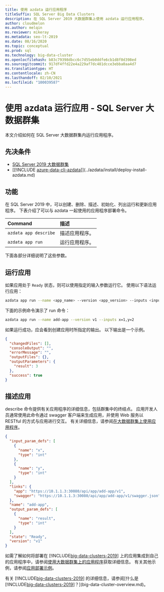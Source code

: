 ```yaml
---
title: 使用 azdata 运行应用程序
titleSuffix: SQL Server Big Data Clusters
description: 在 SQL Server 2019 大数据群集上使用 azdata 运行应用程序。
author: cloudmelon
ms.author: melqin
ms.reviewer: mikeray
ms.metadata: seo-lt-2019
ms.date: 08/16/2020
ms.topic: conceptual
ms.prod: sql
ms.technology: big-data-cluster
ms.openlocfilehash: b83c79398dbcc6c7d55eb0ddfe6cb1d8f0d398ed
ms.sourcegitcommit: 917df4ffd22e4a229af7dc481dcce3ebba0aa4d7
ms.translationtype: HT
ms.contentlocale: zh-CN
ms.lasthandoff: 02/10/2021
ms.locfileid: "100039587"
---
```

# <a name="run-apps-with-azdata---sql-server-big-data-clusters"></a>使用 azdata 运行应用 - SQL Server 大数据群集

本文介绍如何在 SQL Server 大数据群集内运行应用程序。

## <a name="prerequisites"></a>先决条件

- [SQL Server 2019 大数据群集](deployment-guidance.md)
- [[!INCLUDE [azure-data-cli-azdata](../includes/azure-data-cli-azdata.md)]](../azdata/install/deploy-install-azdata.md)

## <a name="capabilities"></a>功能

在 SQL Server 2019 中，可以创建、删除、描述、初始化、列出运行和更新应用程序。 下表介绍了可以与 azdata 一起使用的应用程序部署命令。

|Command |描述 |
|:---|:---|
|`azdata app describe` | 描述应用程序。 |
|`azdata app run` | 运行应用程序。 |


下面各部分详细说明了这些参数。


## <a name="run-an-app"></a>运行应用

如果应用处于 `Ready` 状态，则可以使用指定的输入参数运行它。 使用以下语法运行应用：

```bash
azdata app run --name <app_name> --version <app_version> --inputs <inputs_params>
```

下面的示例命令演示了 run 命令：

```bash
azdata app run --name add-app --version v1 --inputs x=1,y=2
```

如果运行成功，应会看到创建应用时所指定的输出。 以下输出是一个示例。

```json
{
  "changedFiles": [],
  "consoleOutput": "",
  "errorMessage": "",
  "outputFiles": {},
  "outputParameters": {
    "result": 3
  },
  "success": true
}
```


## <a name="describe-an-app"></a>描述应用

describe 命令提供有关应用程序的详细信息，包括群集中的终结点。 应用开发人员通常使用此命令通过 swagger 客户端来生成应用，并使用 Web 服务以 RESTful 的方式与应用进行交互。 有关详细信息，请参阅[在大数据群集上使用应用程序](app-consume.md)。

```json
{
  "input_param_defs": [
    {
      "name": "x",
      "type": "int"
    },
    {
      "name": "y",
      "type": "int"
    }
  ],
  "links": {
    "app": "https://10.1.1.3:30080/api/app/add-app/v1",
    "swagger": "https://10.1.1.3:30080/api/app/add-app/v1/swagger.json"
  },
  "name": "add-app",
  "output_param_defs": [
    {
      "name": "result",
      "type": "int"
    }
  ],
  "state": "Ready",
  "version": "v1"
}
```

如需了解如何将部署在 [!INCLUDE[big-data-clusters-2019](../includes/ssbigdataclusters-ss-nover.md)] 上的应用集成到自己的应用程序中，请参阅[使用大数据群集上的应用程序](app-consume.md)获取详细信息。 有关其他示例，请参阅[应用部署示例](https://aka.ms/sql-app-deploy)。

有关 [!INCLUDE[big-data-clusters-2019](../includes/ssbigdataclusters-ss-nover.md)] 的详细信息，请参阅[什么是 [!INCLUDE[big-data-clusters-2019](../includes/ssbigdataclusters-ver15.md)]？](big-data-cluster-overview.md)。